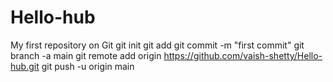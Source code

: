 # Hello-hub
My first repository on Git
git init
git add
git commit -m "first commit"
git branch -a main
git remote add origin
https://github.com/vaish-shetty/Hello-hub.git
git push -u origin main

